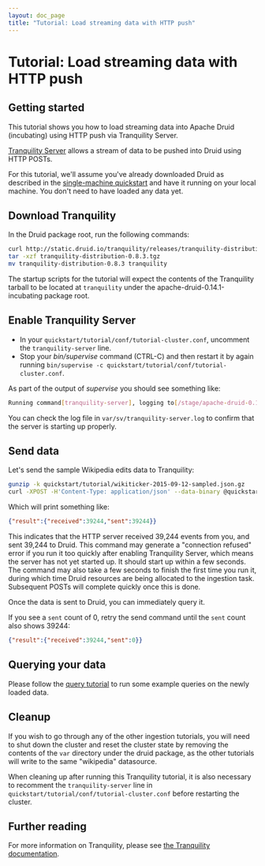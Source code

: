 ```yaml
---
layout: doc_page
title: "Tutorial: Load streaming data with HTTP push"
---
```


<!--
  ~ Licensed to the Apache Software Foundation (ASF) under one
  ~ or more contributor license agreements.  See the NOTICE file
  ~ distributed with this work for additional information
  ~ regarding copyright ownership.  The ASF licenses this file
  ~ to you under the Apache License, Version 2.0 (the
  ~ "License"); you may not use this file except in compliance
  ~ with the License.  You may obtain a copy of the License at
  ~
  ~   http://www.apache.org/licenses/LICENSE-2.0
  ~
  ~ Unless required by applicable law or agreed to in writing,
  ~ software distributed under the License is distributed on an
  ~ "AS IS" BASIS, WITHOUT WARRANTIES OR CONDITIONS OF ANY
  ~ KIND, either express or implied.  See the License for the
  ~ specific language governing permissions and limitations
  ~ under the License.
  -->

# Tutorial: Load streaming data with HTTP push

## Getting started

This tutorial shows you how to load streaming data into Apache Druid (incubating) using HTTP push via Tranquility Server.

[Tranquility Server](https://github.com/druid-io/tranquility/blob/master/docs/server.md) allows a stream of data to be pushed into Druid using HTTP POSTs.

For this tutorial, we'll assume you've already downloaded Druid as described in
the [single-machine quickstart](quickstart.html) and have it running on your local machine. You
don't need to have loaded any data yet.

## Download Tranquility

In the Druid package root, run the following commands:

```bash
curl http://static.druid.io/tranquility/releases/tranquility-distribution-0.8.3.tgz -o tranquility-distribution-0.8.3.tgz
tar -xzf tranquility-distribution-0.8.3.tgz
mv tranquility-distribution-0.8.3 tranquility
```

The startup scripts for the tutorial will expect the contents of the Tranquility tarball to be located at `tranquility` under the apache-druid-0.14.1-incubating package root.

## Enable Tranquility Server

- In your `quickstart/tutorial/conf/tutorial-cluster.conf`, uncomment the `tranquility-server` line.
- Stop your *bin/supervise* command (CTRL-C) and then restart it by again running `bin/supervise -c quickstart/tutorial/conf/tutorial-cluster.conf`.

As part of the output of *supervise* you should see something like:

```bash
Running command[tranquility-server], logging to[/stage/apache-druid-0.14.1-incubating/var/sv/tranquility-server.log]: tranquility/bin/tranquility server -configFile quickstart/tutorial/conf/tranquility/server.json -Ddruid.extensions.loadList=[]
```

You can check the log file in `var/sv/tranquility-server.log` to confirm that the server is starting up properly.

## Send data

Let's send the sample Wikipedia edits data to Tranquility:

```bash
gunzip -k quickstart/tutorial/wikiticker-2015-09-12-sampled.json.gz 
curl -XPOST -H'Content-Type: application/json' --data-binary @quickstart/tutorial/wikiticker-2015-09-12-sampled.json http://localhost:8200/v1/post/wikipedia
```

Which will print something like:

```json
{"result":{"received":39244,"sent":39244}}
```

This indicates that the HTTP server received 39,244 events from you, and sent 39,244 to Druid. This
command may generate a "connection refused" error if you run it too quickly after enabling Tranquility
Server, which means the server has not yet started up. It should start up within a few seconds. The command
may also take a few seconds to finish the first time you run it, during which time Druid resources are being
allocated to the ingestion task. Subsequent POSTs will complete quickly once this is done.

Once the data is sent to Druid, you can immediately query it.

If you see a `sent` count of 0, retry the send command until the `sent` count also shows 39244:

```json
{"result":{"received":39244,"sent":0}}
```

## Querying your data

Please follow the [query tutorial](../tutorials/tutorial-query.html) to run some example queries on the newly loaded data.

## Cleanup

If you wish to go through any of the other ingestion tutorials, you will need to shut down the cluster and reset the cluster state by removing the contents of the `var` directory under the druid package, as the other tutorials will write to the same "wikipedia" datasource.

When cleaning up after running this Tranquility tutorial, it is also necessary to recomment the `tranquility-server` line in `quickstart/tutorial/conf/tutorial-cluster.conf` before restarting the cluster.


## Further reading

For more information on Tranquility, please see [the Tranquility documentation](https://github.com/druid-io/tranquility).
